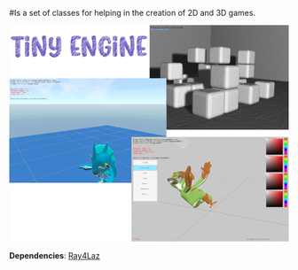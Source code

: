 #Is a set of classes for helping in the creation of 2D and 3D games.

![img](binary/data/image/img.png)

**Dependencies**: [Ray4Laz](https://github.com/GuvaCode/Ray4Laz)
